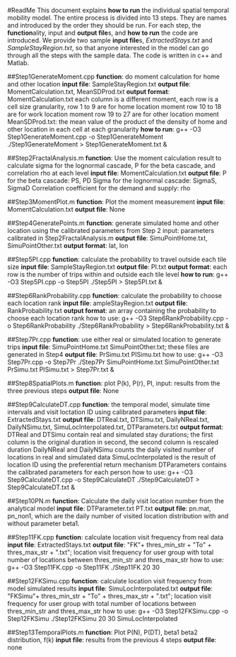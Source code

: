 #ReadMe
This document explains **how to run** the individual spatial temporal mobility model. The entire process is divided into 13 steps. They are names and introduced by the order they should be run. For each step, the **function**ality, input and **output file**s, and **how to run** the code are introduced. We provide two sample **input file**s, *ExtractedStays.txt* and *SampleStayRegion.txt*, so that anyone interested in the model can go through all the steps with the sample data. The code is written in c++ and Matlab. 


##Step1GenerateMoment.cpp
**function**: do moment calculation for home and other location
**input file**: SampleStayRegion.txt
**output file**: MomentCalculation.txt, MeanSDProd.txt
**output format**: 
MomentCalculation.txt
each column is a different moment, each row is a cell size granularity, 
row 1 to 9 are for home location moment
row 10 to 18 are for work location moment
row 19 to 27 are for other location moment
MeanSDProd.txt:
the mean value of the product of the density of home and other location in each cell at each granularity
**how to run**:
g++ -O3 Step1GenerateMoment.cpp -o Step1GenerateMoment
./Step1GenerateMoment > Step1GenerateMoment.txt &


##Step2FractalAnalysis.m
**function**: Use the moment calculation result to calculate sigma for the lognormal cascade, P for the beta cascade, and correlation rho at each level
**input file**: MomentCalculation.txt
**output file**: 
P for the beta cascade: PS, PD
Sigma for the lognormal cascade: SigmaS, SigmaD
Correlation coefficient for the demand and supply: rho


##Step3MomentPlot.m
**function**: Plot the moment measurement
**input file**: MomentCalculation.txt
**output file**: None


##Step4GeneratePoints.m
**function**: generate simulated home and other location using the calibrated parameters from Step 2
input: parameters calibrated in Step2FractalAnalysis.m
**output file**: SimuPointHome.txt, SimuPointOther.txt
**output format**: lat, lon 


##Step5PI.cpp
**function**: calculate the probability to travel outside each tile size
**input file**: SampleStayRegion.txt
**output file**: PI.txt
**output format**: each row is the number of trips within and outside each tile level
**how to run**:
g++ -O3 Step5PI.cpp -o Step5PI
./Step5PI > Step5PI.txt &


##Step6RankProbability.cpp
**function**: calculate the probability to choose each location rank
**input file**: ampleStayRegion.txt
**output file**: RankProbability.txt
**output format**: an array containing the probability to choose each location rank
how to use:
g++ -O3 Step6RankProbability.cpp -o Step6RankProbability
./Step6RankProbability > Step6RankProbability.txt &


##Step7Pr.cpp
**function**: use either real or simulated location to generate trips
**input file**: SimuPointHome.txt SimuPointOther.txt; these files are generated in Step4
**output file**: PrSimu.txt PISimu.txt
how to use:
g++ -O3 Step7Pr.cpp -o Step7Pr
./Step7Pr SimuPointHome.txt SimuPointOther.txt PrSimu.txt PISimu.txt > Step7Pr.txt &


##Step8SpatialPlots.m
**function**: plot P(k), P(r), PI, 
input: results from the three previous steps
**output file**: None


##Step9CalculateDT.cpp
**function**: the temporal model, simulate time intervals and visit loctation ID using calibrated parameters
**input file**: ExtractedStays.txt
**output file**: DTReal.txt, DTSimu.txt, DailyNReal.txt, DailyNSimu.txt, SimuLocInterpolated.txt, DTParameters.txt
**output format**: 
DTReal and DTSimu contain real and simulated stay durations; the first column is the original duration in second, the second column is rescaled duration
DailyNReal and DailyNSimu counts the daily visited number of locations in real and simulated data
SimuLocInterpolated is the result of location ID using the preferential return mechanism
DTParameters contains the calibrated parameters for each person
how to use:
g++ -O3 Step9CalculateDT.cpp -o Step9CalculateDT
./Step9CalculateDT > Step9CalculateDT.txt &


##Step10PN.m
**function**: Calculate the daily visit location number from the analytical model
**input file**: DTParameter.txt PT.txt
**output file**: pn.mat, pn_non1, which are the daily number of visited location distribution with and without parameter beta1.


##Step11FK.cpp
**function**: calculate location visit frequency from real data
**input file**: ExtractedStays.txt
**output file**: "FK"+ thres_min_str + "To" + thres_max_str + ".txt"; 
location visit frequency for user group with total number of locations between thres_min_str and thres_max_str
how to use:
g++ -O3 Step11FK.cpp -o Step11FK
./Step11FK 20 30


##Step12FKSimu.cpp
**function**: calculate location visit frequency from model simulated results
**input file**: SimuLocInterpolated.txt
**output file**: "FKSimu"+ thres_min_str + "To" + thres_max_str + ".txt"; 
location visit frequency for user group with total number of locations between thres_min_str and thres_max_str
how to use:
g++ -O3 Step12FKSimu.cpp -o Step12FKSimu
./Step12FKSimu 20 30 SimuLocInterpolated


##Step13TemporalPlots.m
**function**: Plot P(N), P(DT), beta1 beta2 distribution, f(k)
**input file**: results from the previous 4 steps
**output file**: none

